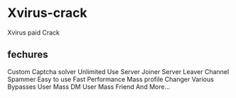 # Xvirus-crack
Xvirus paid Crack
## fechures
Custom Captcha solver
Unlimited Use
Server Joiner
Server Leaver
Channel Spammer
Easy to use
Fast Performance
Mass profile Changer
Various Bypasses
User Mass DM
User Mass Friend
And More...
